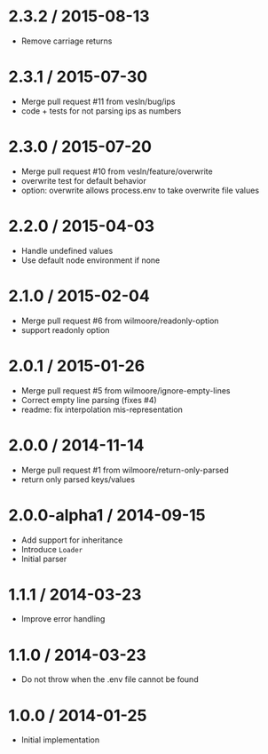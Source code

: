 
2.3.2 / 2015-08-13
==================

  * Remove carriage returns


2.3.1 / 2015-07-30
==================

  * Merge pull request #11 from vesln/bug/ips
  * code + tests for not parsing ips as numbers

2.3.0 / 2015-07-20
==================

  * Merge pull request #10 from vesln/feature/overwrite
  * overwrite test for default behavior
  * option: overwrite allows process.env to take overwrite file values

2.2.0 / 2015-04-03
==================

  * Handle undefined values
  * Use default node environment if none


2.1.0 / 2015-02-04
==================

 * Merge pull request #6 from wilmoore/readonly-option
 * support readonly option

2.0.1 / 2015-01-26
==================

 * Merge pull request #5 from wilmoore/ignore-empty-lines
 * Correct empty line parsing (fixes #4)
 * readme: fix interpolation mis-representation

2.0.0 / 2014-11-14
==================

 * Merge pull request #1 from wilmoore/return-only-parsed
 * return only parsed keys/values

2.0.0-alpha1 / 2014-09-15
==================

  * Add support for inheritance
  * Introduce `Loader`
  * Initial parser

1.1.1 / 2014-03-23
==================

  * Improve error handling

1.1.0 / 2014-03-23
==================

  * Do not throw when the .env file cannot be found

1.0.0 / 2014-01-25
==================

  * Initial implementation

